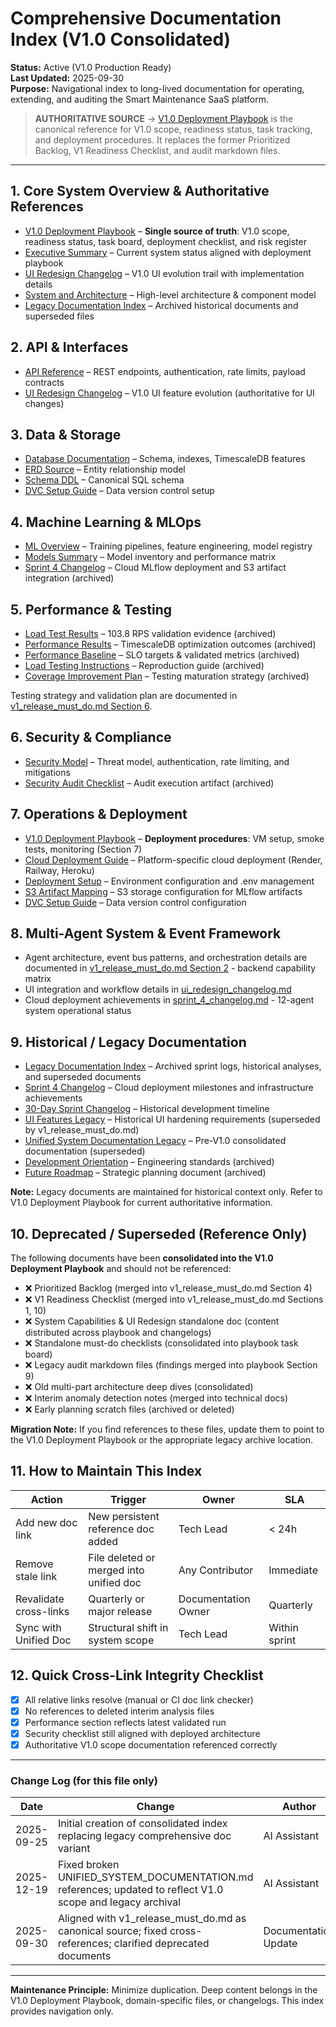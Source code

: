 # Comprehensive Documentation Index (V1.0 Consolidated)

**Status:** Active (V1.0 Production Ready)  
**Last Updated:** 2025-09-30  
**Purpose:** Navigational index to long-lived documentation for operating, extending, and auditing the Smart Maintenance SaaS platform.

> **AUTHORITATIVE SOURCE** → [V1.0 Deployment Playbook](./v1_release_must_do.md) is the canonical reference for V1.0 scope, readiness status, task tracking, and deployment procedures. It replaces the former Prioritized Backlog, V1 Readiness Checklist, and audit markdown files.

---
## 1. Core System Overview & Authoritative References
- [V1.0 Deployment Playbook](./v1_release_must_do.md) – **Single source of truth**: V1.0 scope, readiness status, task board, deployment checklist, and risk register
- [Executive Summary](./EXECUTIVE_SUMMARY.md) – Current system status aligned with deployment playbook
- [UI Redesign Changelog](./ui_redesign_changelog.md) – V1.0 UI evolution trail with implementation details
- [System and Architecture](./SYSTEM_AND_ARCHITECTURE.md) – High-level architecture & component model  
- [Legacy Documentation Index](./legacy/INDEX.md) – Archived historical documents and superseded files

## 2. API & Interfaces
- [API Reference](./api.md) – REST endpoints, authentication, rate limits, payload contracts
- [UI Redesign Changelog](./ui_redesign_changelog.md) – V1.0 UI feature evolution (authoritative for UI changes)

## 3. Data & Storage
- [Database Documentation](./db/README.md) – Schema, indexes, TimescaleDB features
- [ERD Source](./db/erd.dbml) – Entity relationship model
- [Schema DDL](./db/schema.sql) – Canonical SQL schema
- [DVC Setup Guide](./DVC_SETUP_GUIDE.md) – Data version control setup

## 4. Machine Learning & MLOps
- [ML Overview](./ml/README.md) – Training pipelines, feature engineering, model registry
- [Models Summary](./MODELS_SUMMARY.md) – Model inventory and performance matrix
- [Sprint 4 Changelog](./legacy/sprint_4_changelog.md) – Cloud MLflow deployment and S3 artifact integration (archived)

## 5. Performance & Testing
- [Load Test Results](./legacy/DAY_17_LOAD_TEST_REPORT.md) – 103.8 RPS validation evidence (archived)
- [Performance Results](./legacy/DAY_18_PERFORMANCE_RESULTS.md) – TimescaleDB optimization outcomes (archived)
- [Performance Baseline](./legacy/PERFORMANCE_BASELINE.md) – SLO targets & validated metrics (archived)
- [Load Testing Instructions](./legacy/LOAD_TESTING_INSTRUCTIONS.md) – Reproduction guide (archived)
- [Coverage Improvement Plan](./legacy/COVERAGE_IMPROVEMENT_PLAN.md) – Testing maturation strategy (archived)

Testing strategy and validation plan are documented in [v1_release_must_do.md Section 6](./v1_release_must_do.md).

## 6. Security & Compliance
- [Security Model](./SECURITY.md) – Threat model, authentication, rate limiting, and mitigations
- [Security Audit Checklist](./legacy/SECURITY_AUDIT_CHECKLIST.md) – Audit execution artifact (archived)

## 7. Operations & Deployment
- [V1.0 Deployment Playbook](./v1_release_must_do.md) – **Deployment procedures**: VM setup, smoke tests, monitoring (Section 7)
- [Cloud Deployment Guide](./CLOUD_DEPLOYMENT_GUIDE.md) – Platform-specific cloud deployment (Render, Railway, Heroku)
- [Deployment Setup](./DEPLOYMENT_SETUP.md) – Environment configuration and .env management
- [S3 Artifact Mapping](./S3_ARTIFACT_MAPPING.md) – S3 storage configuration for MLflow artifacts
- [DVC Setup Guide](./DVC_SETUP_GUIDE.md) – Data version control configuration

## 8. Multi-Agent System & Event Framework
- Agent architecture, event bus patterns, and orchestration details are documented in [v1_release_must_do.md Section 2](./v1_release_must_do.md) - backend capability matrix
- UI integration and workflow details in [ui_redesign_changelog.md](./ui_redesign_changelog.md)
- Cloud deployment achievements in [sprint_4_changelog.md](./legacy/sprint_4_changelog.md) - 12-agent system operational status

## 9. Historical / Legacy Documentation
- [Legacy Documentation Index](./legacy/INDEX.md) – Archived sprint logs, historical analyses, and superseded documents
- [Sprint 4 Changelog](./legacy/sprint_4_changelog.md) – Cloud deployment milestones and infrastructure achievements
- [30-Day Sprint Changelog](./legacy/30-day-sprint-changelog.md) – Historical development timeline
- [UI Features Legacy](./legacy/UI_FEATURES_LEGACY.md) – Historical UI hardening requirements (superseded by v1_release_must_do.md)
- [Unified System Documentation Legacy](./legacy/UNIFIED_SYSTEM_DOCUMENTATION_LEGACY_UI.md) – Pre-V1.0 consolidated documentation (superseded)
- [Development Orientation](./legacy/DEVELOPMENT_ORIENTATION.md) – Engineering standards (archived)
- [Future Roadmap](./legacy/FUTURE_ROADMAP.md) – Strategic planning document (archived)

**Note:** Legacy documents are maintained for historical context only. Refer to V1.0 Deployment Playbook for current authoritative information.

## 10. Deprecated / Superseded (Reference Only)
The following documents have been **consolidated into the V1.0 Deployment Playbook** and should not be referenced:
- ❌ Prioritized Backlog (merged into v1_release_must_do.md Section 4)
- ❌ V1 Readiness Checklist (merged into v1_release_must_do.md Sections 1, 10)
- ❌ System Capabilities & UI Redesign standalone doc (content distributed across playbook and changelogs)
- ❌ Standalone must-do checklists (consolidated into playbook task board)
- ❌ Legacy audit markdown files (findings merged into playbook Section 9)
- ❌ Old multi-part architecture deep dives (consolidated)
- ❌ Interim anomaly detection notes (merged into technical docs)
- ❌ Early planning scratch files (archived or deleted)

**Migration Note:** If you find references to these files, update them to point to the V1.0 Deployment Playbook or the appropriate legacy archive location.

## 11. How to Maintain This Index
| Action | Trigger | Owner | SLA |
|--------|--------|-------|-----|
| Add new doc link | New persistent reference doc added | Tech Lead | < 24h |
| Remove stale link | File deleted or merged into unified doc | Any Contributor | Immediate |
| Revalidate cross-links | Quarterly or major release | Documentation Owner | Quarterly |
| Sync with Unified Doc | Structural shift in system scope | Tech Lead | Within sprint |

## 12. Quick Cross-Link Integrity Checklist
- [x] All relative links resolve (manual or CI doc link checker)
- [x] No references to deleted interim analysis files
- [x] Performance section reflects latest validated run
- [x] Security checklist still aligned with deployed architecture
- [x] Authoritative V1.0 scope documentation referenced correctly

---
### Change Log (for this file only)
| Date | Change | Author |
|------|--------|--------|
| 2025-09-25 | Initial creation of consolidated index replacing legacy comprehensive doc variant | AI Assistant |
| 2025-12-19 | Fixed broken UNIFIED_SYSTEM_DOCUMENTATION.md references; updated to reflect V1.0 scope and legacy archival | AI Assistant |
| 2025-09-30 | Aligned with v1_release_must_do.md as canonical source; fixed cross-references; clarified deprecated documents | Documentation Update |

---
**Maintenance Principle:** Minimize duplication. Deep content belongs in the V1.0 Deployment Playbook, domain-specific files, or changelogs. This index provides navigation only.
